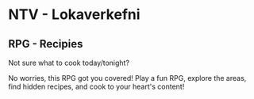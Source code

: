 # NTV - Lokaverkefni
## RPG - Recipies

Not sure what to cook today/tonight?

No worries, this RPG got you covered! Play a fun RPG, explore the areas, find hidden recipes, and cook to your heart's content!